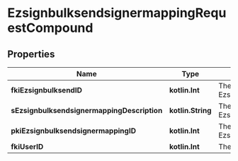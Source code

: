 
# EzsignbulksendsignermappingRequestCompound

## Properties
Name | Type | Description | Notes
------------ | ------------- | ------------- | -------------
**fkiEzsignbulksendID** | **kotlin.Int** | The unique ID of the Ezsignbulksend | 
**sEzsignbulksendsignermappingDescription** | **kotlin.String** | The description of the Ezsignbulksendsignermapping | 
**pkiEzsignbulksendsignermappingID** | **kotlin.Int** | The unique ID of the Ezsignbulksendsignermapping |  [optional]
**fkiUserID** | **kotlin.Int** | The unique ID of the User |  [optional]



